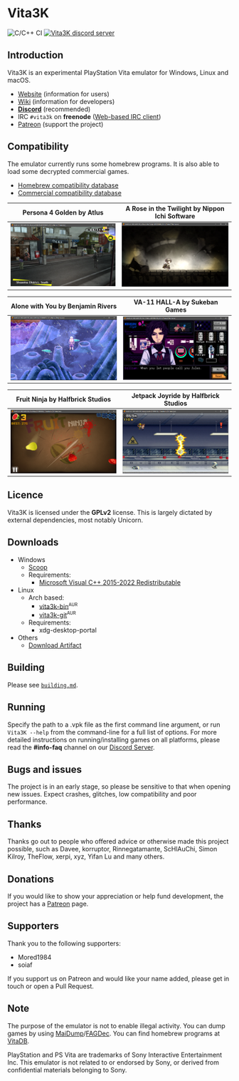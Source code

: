 # Vita3K

![C/C++ CI](https://github.com/Vita3K/Vita3K/workflows/C/C++%20CI/badge.svg)
[![Vita3K discord server](https://img.shields.io/discord/408916678911459329?color=5865F2&label=Vita3K%20&logo=discord&logoColor=white)](https://discord.gg/6aGwQzh)

## Introduction

Vita3K is an experimental PlayStation Vita emulator for Windows, Linux and macOS.

* [Website](https://vita3k.org/) (information for users)
* [Wiki](https://github.com/Vita3K/Vita3K/wiki) (information for developers)
* [**Discord**](https://discord.gg/MaWhJVH) (recommended)
* IRC `#vita3k` on **freenode** ([Web-based IRC client](https://webchat.freenode.net/?channels=%23vita3k))
* [Patreon](https://www.patreon.com/Vita3K) (support the project)

## Compatibility

The emulator currently runs some homebrew programs. It is also able to load some decrypted commercial games.

- [Homebrew compatibility database](https://vita3k.org/compatibility-homebrew.html)
- [Commercial compatibility database](https://vita3k.org/compatibility.html?lang=en)

|               **Persona 4 Golden** by Atlus                   |                     **A Rose in the Twilight** by Nippon Ichi Software                         |
| :-----------------------------------------------------------: | :--------------------------------------------------------------------------------------------: |
| ![Persona 4 Golden screenshot](./_readme/screenshots/P4G.png) | ![A Rose in the Twilight screenshot](./_readme/screenshots/A%20Rose%20in%20the%20Twilight.png) |

|                  **Alone with You** by Benjamin Rivers                     |                 **VA-11 HALL-A** by Sukeban Games                    |
| :------------------------------------------------------------------------: | :------------------------------------------------------------------: |
| ![Alone with You screenshot](./_readme/screenshots/Alone%20With%20You.png) | ![VA-11 HALL-A screenshot](./_readme/screenshots/VA-11%20HALL-A.png) |

|              **Fruit Ninja** by Halfbrick Studios                  |                **Jetpack Joyride** by Halfbrick Studios                    |
| :----------------------------------------------------------------: | :------------------------------------------------------------------------: |
| ![Fruit Ninja Screenshot](./_readme/screenshots/Fruit%20Ninja.png) | ![Jetpack Joyride Screenshot](./_readme/screenshots/Jetpack%20Joyride.png) |

## Licence

Vita3K is licensed under the **GPLv2** license. This is largely dictated by external dependencies, most notably Unicorn.

## Downloads
* Windows
  * [Scoop](https://scoop.sh/#/apps?q=vita3k&s=0&d=1&o=true)
  * Requirements:
    * [Microsoft Visual C++ 2015-2022 Redistributable](https://aka.ms/vs/17/release/vc_redist.x64.exe)
* Linux
  * Arch based:
    * [vita3k-bin](https://aur.archlinux.org/packages/vita3k-bin)<sup><small>AUR</small></sup>
    * [vita3k-git](https://aur.archlinux.org/packages/vita3k-git)<sup><small>AUR</small></sup>
  * Requirements:
    * xdg-desktop-portal
* Others
  * [Download Artifact](https://github.com/Vita3K/Vita3K/actions?query=event%3Apush+is%3Asuccess+branch%3Amaster)

## Building

Please see [`building.md`](./building.md).

## Running
Specify the path to a .vpk file as the first command line argument, or run `Vita3K --help` from the command-line for a full list of options.
For more detailed instructions on running/installing games on all platforms, please read the **#info-faq** channel on our [Discord Server](https://discord.gg/MaWhJVH).

## Bugs and issues
The project is in an early stage, so please be sensitive to that when opening new issues. Expect crashes, glitches, low compatibility and poor performance.

## Thanks
Thanks go out to people who offered advice or otherwise made this project possible, such as Davee, korruptor, Rinnegatamante, ScHlAuChi, Simon Kilroy, TheFlow, xerpi, xyz, Yifan Lu and many others.

## Donations
If you would like to show your appreciation or help fund development, the project has a [Patreon](https://www.patreon.com/Vita3K) page.

## Supporters
Thank you to the following supporters:
* Mored1984
* soiaf

If you support us on Patreon and would like your name added, please get in touch or open a Pull Request.

## Note
The purpose of the emulator is not to enable illegal activity. You can dump games by using [MaiDump](https://github.com/LioMajor/MaiDumpToolEN/releases)/[FAGDec](https://github.com/CelesteBlue-dev/PSVita-RE-tools/tree/master/FAGDec/build). You can find homebrew programs at [VitaDB](https://vitadb.rinnegatamante.it/).

PlayStation and PS Vita are trademarks of Sony Interactive Entertainment Inc. This emulator is not related to or endorsed by Sony, or derived from confidential materials belonging to Sony.
